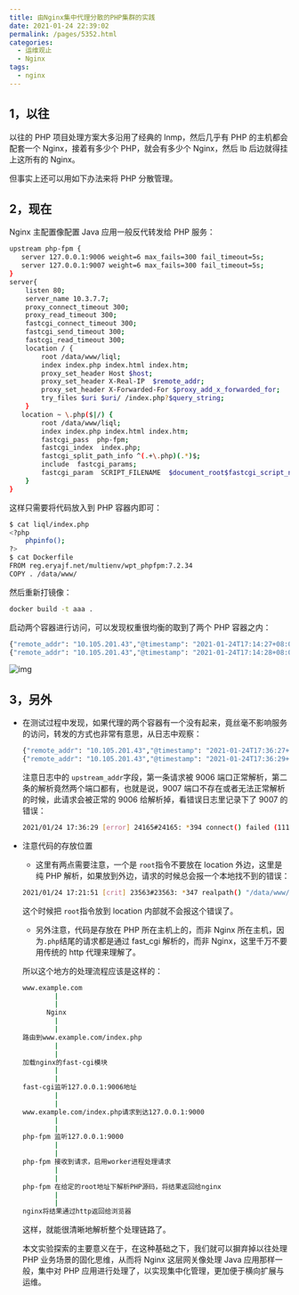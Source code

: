 ```yaml
---
title: 由Nginx集中代理分散的PHP集群的实践
date: 2021-01-24 22:39:02
permalink: /pages/5352.html
categories:
  - 运维观止
  - Nginx
tags:
  - nginx
---
```


## 1，以往



以往的 PHP 项目处理方案大多沿用了经典的 lnmp，然后几乎有 PHP 的主机都会配套一个 Nginx，接着有多少个 PHP，就会有多少个 Nginx，然后 lb 后边就得挂上这所有的 Nginx。



但事实上还可以用如下办法来将 PHP 分散管理。



## 2，现在



Nginx 主配置像配置 Java 应用一般反代转发给 PHP 服务：



```sh
upstream php-fpm {
   server 127.0.0.1:9006 weight=6 max_fails=300 fail_timeout=5s;
   server 127.0.0.1:9007 weight=6 max_fails=300 fail_timeout=5s;
}
server{
    listen 80;
    server_name 10.3.7.7;
    proxy_connect_timeout 300;
    proxy_read_timeout 300;
    fastcgi_connect_timeout 300;
    fastcgi_send_timeout 300;
    fastcgi_read_timeout 300;
    location / {
        root /data/www/liql;
        index index.php index.html index.htm;
        proxy_set_header Host $host;
        proxy_set_header X-Real-IP  $remote_addr;
        proxy_set_header X-Forwarded-For $proxy_add_x_forwarded_for;
        try_files $uri $uri/ /index.php?$query_string;
    }
   location ~ \.php($|/) {
        root /data/www/liql;
        index index.php index.html index.htm;
        fastcgi_pass  php-fpm;
        fastcgi_index  index.php;
        fastcgi_split_path_info ^(.+\.php)(.*)$;
        include  fastcgi_params;
        fastcgi_param  SCRIPT_FILENAME  $document_root$fastcgi_script_name;
    }
}
```



这样只需要将代码放入到 PHP 容器内即可：



```sh
$ cat liql/index.php
<?php
    phpinfo();
?>
$ cat Dockerfile
FROM reg.eryajf.net/multienv/wpt_phpfpm:7.2.34
COPY . /data/www/
```



然后重新打镜像：



```sh
docker build -t aaa .
```



启动两个容器进行访问，可以发现权重很均衡的取到了两个 PHP 容器之内：



```sh
{"remote_addr": "10.105.201.43","@timestamp": "2021-01-24T17:14:27+08:00","upstream_addr": "127.0.0.1:9006","request_uri": "/","verb": "GET","httpversion": "HTTP/1.1","response": "200", "body_bytes_sent": "28892", "referrer": "", "user_agent": "Mozilla/5.0 (Macintosh; Intel Mac OS X 11_1_0) AppleWebKit/537.36 (KHTML, like Gecko) Chrome/87.0.4280.88 Safari/537.36", "http_x_forwarded_for": "", "server_name": "10.3.7.7","request_time": "0.003","upstream_response_time": "0.003","realpath_root": "","cookie": "grafana_session=02bc6ce5e1489781ff5ed00ef9fb61ca","request_body": "","nginx_version": "1.13.6","scheme": "http"}
{"remote_addr": "10.105.201.43","@timestamp": "2021-01-24T17:14:28+08:00","upstream_addr": "127.0.0.1:9007","request_uri": "/","verb": "GET","httpversion": "HTTP/1.1","response": "200", "body_bytes_sent": "28895", "referrer": "", "user_agent": "Mozilla/5.0 (Macintosh; Intel Mac OS X 11_1_0) AppleWebKit/537.36 (KHTML, like Gecko) Chrome/87.0.4280.88 Safari/537.36", "http_x_forwarded_for": "", "server_name": "10.3.7.7","request_time": "0.004","upstream_response_time": "0.004","realpath_root": "","cookie": "grafana_session=02bc6ce5e1489781ff5ed00ef9fb61ca","request_body": "","nginx_version": "1.13.6","scheme": "http"}
```





![img](http://t.eryajf.net/imgs/2021/09/1f46815554ec1108.jpg)





## 3，另外



- 在测试过程中发现，如果代理的两个容器有一个没有起来，竟丝毫不影响服务的访问，转发的方式也非常有意思，从日志中观察：

  ```sh
  {"remote_addr": "10.105.201.43","@timestamp": "2021-01-24T17:36:27+08:00","upstream_addr": "127.0.0.1:9006","request_uri": "/","verb": "GET","httpversion": "HTTP/1.1","response": "200", "body_bytes_sent": "28898", "referrer": "", "user_agent": "Mozilla/5.0 (Macintosh; Intel Mac OS X 11_1_0) AppleWebKit/537.36 (KHTML, like Gecko) Chrome/87.0.4280.88 Safari/537.36", "http_x_forwarded_for": "", "server_name": "10.3.7.7","request_time": "0.004","upstream_response_time": "0.004","realpath_root": "/data/www/liql","cookie": "grafana_session=02bc6ce5e1489781ff5ed00ef9fb61ca","request_body": "","nginx_version": "1.13.6","scheme": "http"}
  {"remote_addr": "10.105.201.43","@timestamp": "2021-01-24T17:36:29+08:00","upstream_addr": "127.0.0.1:9007, 127.0.0.1:9006","request_uri": "/","verb": "GET","httpversion": "HTTP/1.1","response": "200", "body_bytes_sent": "28899", "referrer": "", "user_agent": "Mozilla/5.0 (Macintosh; Intel Mac OS X 11_1_0) AppleWebKit/537.36 (KHTML, like Gecko) Chrome/87.0.4280.88 Safari/537.36", "http_x_forwarded_for": "", "server_name": "10.3.7.7","request_time": "0.004","upstream_response_time": "0.000, 0.004","realpath_root": "/data/www/liql","cookie": "grafana_session=02bc6ce5e1489781ff5ed00ef9fb61ca","request_body": "","nginx_version": "1.13.6","scheme": "http"}
  ```

  注意日志中的 `upstream_addr`字段，第一条请求被 9006 端口正常解析，第二条的解析竟然两个端口都有，也就是说，9007 端口不存在或者无法正常解析的时候，此请求会被正常的 9006 给解析掉，看错误日志里记录下了 9007 的错误：

  ```sh
  2021/01/24 17:36:29 [error] 24165#24165: *394 connect() failed (111: Connection refused) while connecting to upstream, client: 10.105.201.43, server: 10.3.7.7, request: "GET / HTTP/1.1", upstream: "fastcgi://127.0.0.1:9007", host: "10.3.7.7"
  ```

- 注意代码的存放位置

  - 这里有两点需要注意，一个是 `root`指令不要放在 location 外边，这里是纯 PHP 解析，如果放到外边，请求的时候总会报一个本地找不到的错误：

  ```sh
  2021/01/24 17:21:51 [crit] 23563#23563: *347 realpath() "/data/www/liql" failed (2: No such file or directory) while logging request, client: 10.105.201.43, server: 10.3.7.7, request: "GET / HTTP/1.1", upstream: "fastcgi://127.0.0.1:9006", host: "10.3.7.7"
  ```

  这个时候把 `root`指令放到 location 内部就不会报这个错误了。

  - 另外注意，代码是存放在 PHP 所在主机上的，而非 Nginx 所在主机，因为`.php`结尾的请求都是通过 fast_cgi 解析的，而非 Nginx，这里千万不要用传统的 http 代理来理解了。

  所以这个地方的处理流程应该是这样的：

  ```sh
  www.example.com
          |
          |
        Nginx
          |
          |
  路由到www.example.com/index.php
          |
          |
  加载nginx的fast-cgi模块
          |
          |
  fast-cgi监听127.0.0.1:9006地址
          |
          |
  www.example.com/index.php请求到达127.0.0.1:9000
          |
          |
  php-fpm 监听127.0.0.1:9000
          |
          |
  php-fpm 接收到请求，启用worker进程处理请求
          |
          |
  php-fpm 在给定的root地址下解析PHP源码，将结果返回给nginx
          |
          |
  nginx将结果通过http返回给浏览器
  ```

  这样，就能很清晰地解析整个处理链路了。

  本文实验探索的主要意义在于，在这种基础之下，我们就可以摒弃掉以往处理 PHP 业务场景的固化思维，从而将 Nginx 这层网关像处理 Java 应用那样一般，集中对 PHP 应用进行处理了，以实现集中化管理，更加便于横向扩展与运维。
